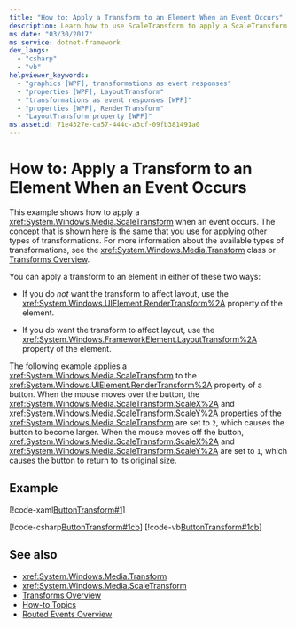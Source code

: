 ```yaml
---
title: "How to: Apply a Transform to an Element When an Event Occurs"
description: Learn how to use ScaleTransform to apply a ScaleTransform when an event occurs in Windows Presentation Foundation (WPF).
ms.date: "03/30/2017"
ms.service: dotnet-framework
dev_langs: 
  - "csharp"
  - "vb"
helpviewer_keywords: 
  - "graphics [WPF], transformations as event responses"
  - "properties [WPF], LayoutTransform"
  - "transformations as event responses [WPF]"
  - "properties [WPF], RenderTransform"
  - "LayoutTransform property [WPF]"
ms.assetid: 71e4327e-ca57-444c-a3cf-09fb381491a0
---
```

# How to: Apply a Transform to an Element When an Event Occurs

This example shows how to apply a <xref:System.Windows.Media.ScaleTransform> when an event occurs. The concept that is shown here is the same that you use for applying other types of transformations. For more information about the available types of transformations, see the <xref:System.Windows.Media.Transform> class or [Transforms Overview](transforms-overview.md).  
  
 You can apply a transform to an element in either of these two ways:  
  
- If you do *not* want the transform to affect layout, use the <xref:System.Windows.UIElement.RenderTransform%2A> property of the element.  
  
- If you do want the transform to affect layout, use the <xref:System.Windows.FrameworkElement.LayoutTransform%2A> property of the element.  
  
 The following example applies a <xref:System.Windows.Media.ScaleTransform> to the <xref:System.Windows.UIElement.RenderTransform%2A> property of a button. When the mouse moves over the button, the <xref:System.Windows.Media.ScaleTransform.ScaleX%2A> and <xref:System.Windows.Media.ScaleTransform.ScaleY%2A> properties of the <xref:System.Windows.Media.ScaleTransform> are set to `2`, which causes the button to become larger. When the mouse moves off the button, <xref:System.Windows.Media.ScaleTransform.ScaleX%2A> and <xref:System.Windows.Media.ScaleTransform.ScaleY%2A> are set to `1`, which causes the button to return to its original size.  
  
## Example  

 [!code-xaml[ButtonTransform#1](~/samples/snippets/csharp/VS_Snippets_Wpf/ButtonTransform/CSharp/ButtonTransformExample.xaml#1)]  
  
 [!code-csharp[ButtonTransform#1cb](~/samples/snippets/csharp/VS_Snippets_Wpf/ButtonTransform/CSharp/ButtonTransformExample.xaml.cs#1cb)]
 [!code-vb[ButtonTransform#1cb](~/samples/snippets/visualbasic/VS_Snippets_Wpf/ButtonTransform/VisualBasic/ButtonTransformExample.xaml.vb#1cb)]  
  
## See also

- <xref:System.Windows.Media.Transform>
- <xref:System.Windows.Media.ScaleTransform>
- [Transforms Overview](transforms-overview.md)
- [How-to Topics](transformations-how-to-topics.md)
- [Routed Events Overview](/dotnet/desktop/wpf/events/routed-events-overview)
